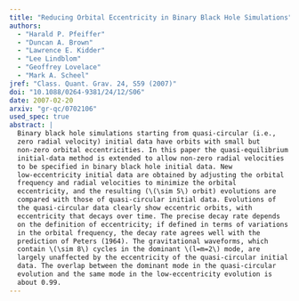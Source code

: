 ```yaml
---
title: "Reducing Orbital Eccentricity in Binary Black Hole Simulations"
authors:
  - "Harald P. Pfeiffer"
  - "Duncan A. Brown"
  - "Lawrence E. Kidder"
  - "Lee Lindblom"
  - "Geoffrey Lovelace"
  - "Mark A. Scheel"
jref: "Class. Quant. Grav. 24, S59 (2007)"
doi: "10.1088/0264-9381/24/12/S06"
date: 2007-02-20
arxiv: "gr-qc/0702106"
used_spec: true
abstract: |
  Binary black hole simulations starting from quasi-circular (i.e.,
  zero radial velocity) initial data have orbits with small but
  non-zero orbital eccentricities. In this paper the quasi-equilibrium
  initial-data method is extended to allow non-zero radial velocities
  to be specified in binary black hole initial data. New
  low-eccentricity initial data are obtained by adjusting the orbital
  frequency and radial velocities to minimize the orbital
  eccentricity, and the resulting (\(\sim 5\) orbit) evolutions are
  compared with those of quasi-circular initial data. Evolutions of
  the quasi-circular data clearly show eccentric orbits, with
  eccentricity that decays over time. The precise decay rate depends
  on the definition of eccentricity; if defined in terms of variations
  in the orbital frequency, the decay rate agrees well with the
  prediction of Peters (1964). The gravitational waveforms, which
  contain \(\sim 8\) cycles in the dominant \(l=m=2\) mode, are
  largely unaffected by the eccentricity of the quasi-circular initial
  data. The overlap between the dominant mode in the quasi-circular
  evolution and the same mode in the low-eccentricity evolution is
  about 0.99.
---
```

